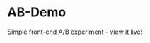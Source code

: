 # AB-Demo
Simple front-end A/B experiment - [view it live!](https://razzlestorm.github.io/AB-Demo/)
